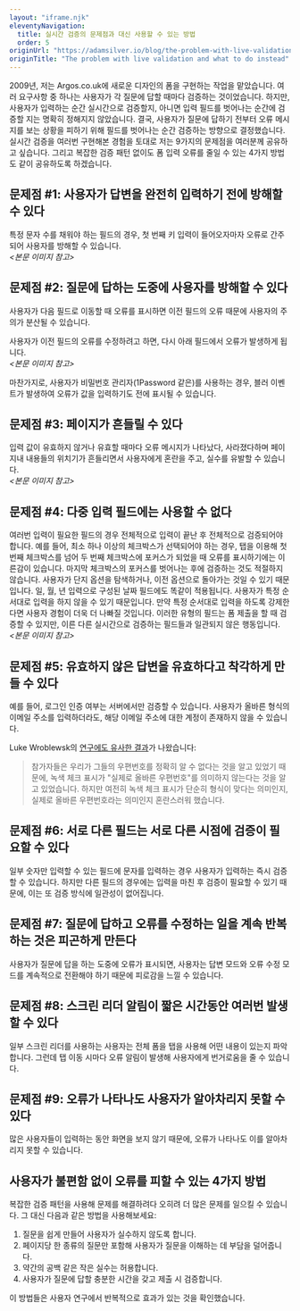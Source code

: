 ```yaml
---
layout: "iframe.njk"
eleventyNavigation:
  title: 실시간 검증의 문제점과 대신 사용할 수 있는 방법
  order: 5
originUrl: "https://adamsilver.io/blog/the-problem-with-live-validation-and-what-to-do-instead/"
originTitle: "The problem with live validation and what to do instead"
---
```


2009년, 저는 Argos.co.uk에 새로운 디자인의 폼을 구현하는 작업을 맡았습니다. 여러 요구사항 중 하나는 사용자가 각 질문에 답할 때마다 검증하는 것이었습니다. 하지만, 사용자가 입력하는 순간 실시간으로 검증할지, 아니면 입력 필드를 벗어나는 순간에 검증할 지는 명확히 정해지지 않았습니다. 결국, 사용자가 질문에 답하기 전부터 오류 메시지를 보는 상황을 피하기 위해 필드를 벗어나는 순간 검증하는 방향으로 결정했습니다. 실시간 검증을 여러번 구현해본 경험을 토대로 저는 9가지의 문제점을 여러분께 공유하고 싶습니다. 그리고 복잡한 검증 패턴 없이도 폼 입력 오류를 줄일 수 있는 4가지 방법도 같이 공유하도록 하겠습니다.

## 문제점 #1: 사용자가 답변을 완전히 입력하기 전에 방해할 수 있다

특정 문자 수를 채워야 하는 필드의 경우, 첫 번째 키 입력이 들어오자마자 오류로 간주되어 사용자를 방해할 수 있습니다.  
_<본문 이미지 참고>_

## 문제점 #2: 질문에 답하는 도중에 사용자를 방해할 수 있다

사용자가 다음 필드로 이동할 때 오류를 표시하면 이전 필드의 오류 때문에 사용자의 주의가 분산될 수 있습니다.

사용자가 이전 필드의 오류를 수정하려고 하면, 다시 아래 필드에서 오류가 발생하게 됩니다.  
_<본문 이미지 참고>_

마찬가지로, 사용자가 비밀번호 관리자(1Password 같은)를 사용하는 경우, 블러 이벤트가 발생하여 오류가 값을 입력하기도 전에 표시될 수 있습니다.

## 문제점 #3: 페이지가 흔들릴 수 있다

입력 값이 유효하지 않거나 유효할 때마다 오류 메시지가 나타났다, 사라졌다하며 페이지내 내용들의 위치기가 흔들리면서 사용자에게 혼란을 주고, 실수를 유발할 수 있습니다.  
_<본문 이미지 참고>_

## 문제점 #4: 다중 입력 필드에는 사용할 수 없다

여러번 입력이 필요한 필드의 경우 전체적으로 입력이 끝난 후 전체적으로 검증되어야 합니다. 예를 들어, 최소 하나 이상의 체크박스가 선택되어야 하는 경우, 탭을 이용해 첫번째 체크박스를 넘어 두 번째 체크박스에 포커스가 되었을 때 오류를 표시하기에는 이른감이 있습니다. 마지막 체크박스의 포커스를 벗어나는 후에 검증하는 것도 적절하지 않습니다. 사용자가 단지 옵션을 탐색하거나, 이전 옵션으로 돌아가는 것일 수 있기 때문입니다. 일, 월, 년 입력으로 구성된 날짜 필드에도 똑같이 적용됩니다. 사용자가 특정 순서대로 입력을 하지 않을 수 있기 때문입니다. 만약 특정 순서대로 입력을 하도록 강제한다면 사용자 경험이 더욱 더 나빠질 것입니다. 이러한 유형의 필드는 폼 제출을 할 때 검증할 수 있지만, 이른 다른 실시간으로 검증하는 필드들과 일관되지 않은 행동입니다.  
_<본문 이미지 참고>_

## 문제점 #5: 유효하지 않은 답변을 유효하다고 착각하게 만들 수 있다

예를 들어, 로그인 인증 여부는 서버에서만 검증할 수 있습니다. 사용자가 올바른 형식의 이메일 주소를 입력하더라도, 해당 이메일 주소에 대한 계정이 존재하지 않을 수 있습니다.

Luke Wroblewsk의 [연구에도 유사한 결과](https://alistapart.com/article/inline-validation-in-web-forms/)가 나왔습니다:

> 참가자들은 우리가 그들의 우편번호를 정확히 알 수 없다는 것을 알고 있었기 때문에, 녹색 체크 표시가 "실제로 올바른 우편번호"를 의미하지 않는다는 것을 알고 있었습니다. 하지만 여전히 녹색 체크 표시가 단순히 형식이 맞다는 의미인지, 실제로 올바른 우편번호라는 의미인지 혼란스러워 했습니다.

## 문제점 #6: 서로 다른 필드는 서로 다른 시점에 검증이 필요할 수 있다

일부 숫자만 입력할 수 있는 필드에 문자를 입력하는 경우 사용자가 입력하는 즉시 검증할 수 있습니다. 하지만 다른 필드의 경우에는 입력을 마친 후 검증이 필요할 수 있기 때문에, 이는 또 검증 방식에 일관성이 없어집니다.

## 문제점 #7: 질문에 답하고 오류를 수정하는 일을 계속 반복하는 것은 피곤하게 만든다

사용자가 질문에 답을 하는 도중에 오류가 표시되면, 사용자는 답변 모드와 오류 수정 모드를 계속적으로 전환해야 하기 때문에 피로감을 느낄 수 있습니다.

## 문제점 #8: 스크린 리더 알림이 짧은 시간동안 여러번 발생할 수 있다

일부 스크린 리더를 사용하는 사용자는 전체 폼을 탭을 사용해 어떤 내용이 있는지 파악합니다. 그런데 탭 이동 시마다 오류 알림이 발생해 사용자에게 번거로움을 줄 수 있습니다.

## 문제점 #9: 오류가 나타나도 사용자가 알아차리지 못할 수 있다

많은 사용자들이 입력하는 동안 화면을 보지 않기 때문에, 오류가 나타나도 이를 알아차리지 못할 수 있습니다.

## 사용자가 불편함 없이 오류를 피할 수 있는 4가지 방법

복잡한 검증 패턴을 사용해 문제를 해결하려다 오히려 더 많은 문제를 일으킬 수 있습니다. 그 대신 다음과 같은 방법을 사용해보세요:

1. 질문을 쉽게 만들어 사용자가 실수하지 않도록 합니다.
2. 페이지당 한 종류의 질문만 포함해 사용자가 질문을 이해하는 데 부담을 덜어줍니다.
3. 약간의 공백 같은 작은 실수는 허용합니다.
4. 사용자가 질문에 답할 충분한 시간을 갖고 제출 시 검증합니다.

이 방법들은 사용자 연구에서 반복적으로 효과가 있는 것을 확인했습니다.
